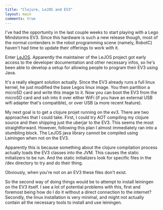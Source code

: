```yaml
---
title: "Clojure, LeJOS and EV3"
layout: main
comments: true
---
```


I've had the opportunity in the last couple weeks to start playing
with a Lego Mindstorms EV3.  Since this hardware is such a new release
though, most of the normal contenders in the robot programming scene
(namely, RobotC) haven't had time to update their offerings to work
with it.

Enter [LeJOS][lejos].  Apparently the maintainer of the LeJOS project
got early access to the developer documentation and other necessary
infos, so he's been able to develop a setup for allowing people to
program their EV3 using Java.

It's a really elegant solution actually.  Since the EV3 already runs a
full linux kernel, he just modified the base Legos linux image.  You
then partition a microSD card and write this image to it.  Now you can
boot the EV3 from the microSD card and ssh into it over either WiFi
(if you have an external USB wifi adapter that's compatible), or over
USB (a more recent feature).

My next goal is to get a clojure projet running on the ev3.  There are
two approaches that I could take.  First, I could try AOT compiling my
clojure source and then shipping just the uberjar to the EV3.  This
seems the most straightforward.  However, following this plan I almost
immediately ran into a stumbling block.  The LeJOS java library cannot
be compiled using Leiningen when not on the EV3.

Apparently this is because something about the clojure compilation
process actually loads the EV3 classes into the JVM.  This causes the
static initializers to be run.  And the static initializers look for
specific files in the /dev directory to try and do their thing.

Obviously, when you're not on an EV3 these files don't exist.

So the second way of doing things would be to attempt to install
leiningen on the EV3 itself.  I see a lot of potential problems with
this, first and foremost being how do I do it without a direct
connection to the internet?  Secondly, the linux installation is very
minimal, and might not actually contain all the necessary tools to
install and use leiningen.

[lejos]: http://lejos.org
